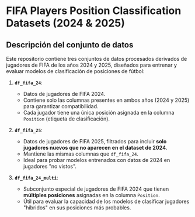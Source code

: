 # FIFA Players Position Classification Datasets (2024 & 2025)

## Descripción del conjunto de datos

Este repositorio contiene tres conjuntos de datos procesados derivados de jugadores de FIFA de los años 2024 y 2025, diseñados para entrenar y evaluar modelos de clasificación de posiciones de fútbol:

1. **`df_fifa_24`**:  
   - Datos de jugadores de FIFA 2024.  
   - Contiene solo las columnas presentes en ambos años (2024 y 2025) para garantizar compatibilidad.  
   - Cada jugador tiene una única posición asignada en la columna `Position` (etiqueta de clasificación).

2. **`df_fifa_25`**:  
   - Datos de jugadores de FIFA 2025, filtrados para incluir **solo jugadores nuevos que no aparecen en el dataset de 2024**.  
   - Mantiene las mismas columnas que `df_fifa_24`.  
   - Ideal para probar modelos entrenados con datos de 2024 en jugadores "no vistos".

3. **`df_fifa_24_multi`**:  
   - Subconjunto especial de jugadores de FIFA 2024 que tienen **múltiples posiciones** asignadas en la columna `Position`.  
   - Útil para evaluar la capacidad de los modelos de clasificar jugadores "híbridos" en sus posiciones más probables.
